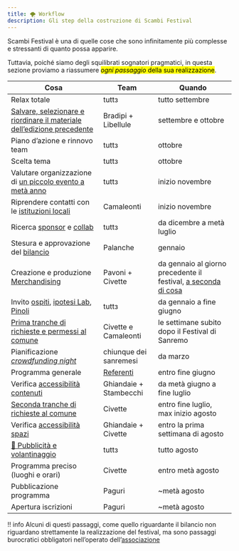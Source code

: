```yaml
---
title: 🌪 Workflow
description: Gli step della costruzione di Scambi Festival
---
```

Scambi Festival è una di quelle cose che sono infinitamente più complesse e stressanti di quanto possa apparire.

Tuttavia, poiché siamo degli squilibrati sognatori pragmatici, in questa sezione proviamo a riassumere <mark>*ogni passaggio* della sua realizzazione</mark>.

| Cosa                                                                                                    | Team                                     | Quando                                                                                     |
| ------------------------------------------------------------------------------------------------------- | ---------------------------------------- | ------------------------------------------------------------------------------------------ |
| Relax totale                                                                                            | tuttз                                    | tutto settembre                                                                            |
| [Salvare, selezionare e riordinare il materiale dell’edizione precedente](../tools/storage/README.md)   | Bradipi + Libellule                      | settembre e ottobre                                                                        |
| Piano d’azione e rinnovo team                                                                           | tuttз                                    | ottobre                                                                                    |
| Scelta tema                                                                                             | tuttз                                    | ottobre                                                                                    |
| Valutare organizzazione di [un piccolo evento a metà anno](../eventi-minori/README.md)                  | tuttз                                    | inizio novembre                                                                            |
| Riprendere contatti con le [istituzioni locali](../burocrazia/comune.md)                                | Camaleonti                               | inizio novembre                                                                            |
| Ricerca [sponsor](../palanche/sponsor.md) e [collab](../relazioni/README.md)                            | tuttз                                    | da dicembre a metà luglio                                                                  |
| Stesura e approvazione del [bilancio](../associazione/bilancio.md)                                      | Palanche                                 | gennaio                                                                                    |
| Creazione e produzione [Merchandising](../merchandising/README.md)                                      | Pavoni + Civette                         | da gennaio al giorno precedente il festival, [a seconda di cosa](../merchandising/#timing) |
| Invito [ospiti](../relazioni/README.md), [ipotesi Lab](../format/lab.md), [Pinoli](../format/pinoli.md) | tuttз                                    | da gennaio a fine giugno                                                                   |
| [Prima tranche di richieste e permessi al comune](../burocrazia/comune.md)                              | Civette e Camaleonti                     | le settimane subito dopo il Festival di Sanremo                                            |
| Pianificazione [_crowdfunding night_](../eventi-minori/crowdfunding/#tempistiche)                       | chiunque dei sanremesi                   | da marzo                                                                                   |
| Programma generale                                                                                      | [Referenti](../staff/ruoli/referente.md) | entro fine giugno                                                                          |
| Verifica [accessibilità contenuti](../accessibilita.md#contenuti)                                       | Ghiandaie + Stambecchi                   | da metà giugno a fine luglio                                                               |
| [Seconda tranche di richieste al comune](../relazioni/istituzioni/#seconda-tranche)                     | Civette                                  | entro fine luglio, max inizio agosto                                                       |
| Verifica [accessibilità spazi](../accessibilita.md#spazi)                                               | Ghiandaie + Civette                      | entro la prima settimana di agosto                                                         |
| [🎪 Pubblicità e volantinaggio](../comunicazione/pubblicita.md)                                         | tuttз                                    | tutto agosto                                                                               |
| Programma preciso (luoghi e orari)                                                                      | Civette                                  | entro metà agosto                                                                          |
| Pubblicazione programma                                                                                 | Paguri                                   | \~metà agosto                                                                              |
| Apertura iscrizioni                                                                                     | Paguri                                   | \~metà agosto                                                                              |

!! info
	Alcuni di questi passaggi, come quello riguardante il bilancio non riguardano strettamente la realizzazione del festival, ma sono passaggi burocratici obbligatori nell’operato dell’[associazione](../associazione/README.md)
